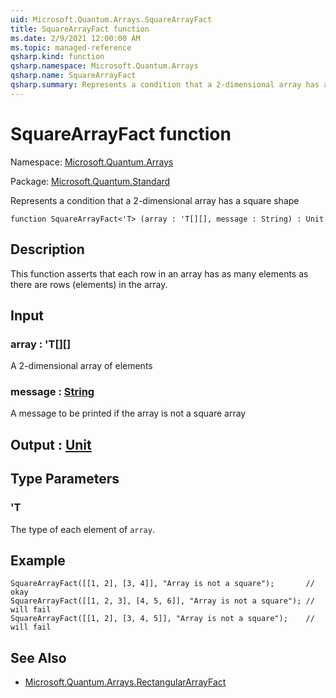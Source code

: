 ```yaml
---
uid: Microsoft.Quantum.Arrays.SquareArrayFact
title: SquareArrayFact function
ms.date: 2/9/2021 12:00:00 AM
ms.topic: managed-reference
qsharp.kind: function
qsharp.namespace: Microsoft.Quantum.Arrays
qsharp.name: SquareArrayFact
qsharp.summary: Represents a condition that a 2-dimensional array has a square shape
---
```


# SquareArrayFact function

Namespace: [Microsoft.Quantum.Arrays](xref:Microsoft.Quantum.Arrays)

Package: [Microsoft.Quantum.Standard](https://nuget.org/packages/Microsoft.Quantum.Standard)


Represents a condition that a 2-dimensional array has a square shape

```qsharp
function SquareArrayFact<'T> (array : 'T[][], message : String) : Unit
```


## Description

This function asserts that each row in an array hasas many elements as there are rows (elements) in the array.

## Input

### array : 'T[][]

A 2-dimensional array of elements


### message : [String](xref:microsoft.quantum.lang-ref.string)

A message to be printed if the array is not a square array



## Output : [Unit](xref:microsoft.quantum.lang-ref.unit)



## Type Parameters

### 'T

The type of each element of `array`.

## Example

```qsharpSquareArrayFact([[1, 2], [3, 4]], "Array is not a square");       // okaySquareArrayFact([[1, 2, 3], [4, 5, 6]], "Array is not a square"); // will failSquareArrayFact([[1, 2], [3, 4, 5]], "Array is not a square");    // will fail```

## See Also

- [Microsoft.Quantum.Arrays.RectangularArrayFact](xref:Microsoft.Quantum.Arrays.RectangularArrayFact)